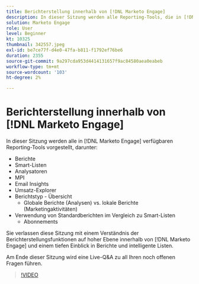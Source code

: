 ```yaml
---
title: Berichterstellung innerhalb von [!DNL Marketo Engage]
description: In dieser Sitzung werden alle Reporting-Tools, die in [!DNL Marketo Engage] verfügbar sind, einschließlich der Berichte Smart Lists Analyzers MPI Email Insights erläutert.
solution: Marketo Engage
role: User
level: Beginner
kt: 10325
thumbnail: 342557.jpeg
exl-id: be7ce77f-d4e0-47fa-b811-f1792ef76be6
duration: 2355
source-git-commit: 9a297cda953d4414131657f9ac84580aea0eabeb
workflow-type: tm+mt
source-wordcount: '103'
ht-degree: 2%

---
```


# Berichterstellung innerhalb von [!DNL Marketo Engage]

In dieser Sitzung werden alle in [!DNL Marketo Engage] verfügbaren Reporting-Tools vorgestellt, darunter:

* Berichte
* Smart-Listen
* Analysatoren
* MPI
* Email Insights
* Umsatz-Explorer
* Berichtstyp - Übersicht
   * Globale Berichte (Analysen) vs. lokale Berichte (Marketingaktivitäten)
* Verwendung von Standardberichten im Vergleich zu Smart-Listen
   * Abonnements

Sie verlassen diese Sitzung mit einem Verständnis der Berichterstellungsfunktionen auf hoher Ebene innerhalb von [!DNL Marketo Engage] und einem tiefen Einblick in Berichte und intelligente Listen.

Am Ende dieser Sitzung wird eine Live-Q&amp;A zu all Ihren noch offenen Fragen führen.

>[!VIDEO](https://video.tv.adobe.com/v/342557/?quality=12&learn=on)
